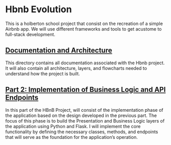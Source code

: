 # Hbnb Evolution
This is a holberton school project that consist on the recreation of a simple Airbnb app.  We will use different frameworks and tools to get acustome to full-stack development.

## [Documentation and Architecture](/docs_and_architecture/)
This directory contains all documentation associated with the Hbnb project.  It will also contain all architecture, layers, and flowcharts needed to understand how the project is built.

## [Part 2: Implementation of Business Logic and API Endpoints](/part2/)
In this part of the HBnB Project, will consist of the implementation phase of the application based on the design developed in the previous part. The focus of this phase is to build the Presentation and Business Logic layers of the application using Python and Flask. I will implement the core functionality by defining the necessary classes, methods, and endpoints that will serve as the foundation for the application’s operation.
